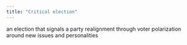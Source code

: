 ```yaml
---
title: "Critical election"
---
```

an election that signals a party realignment through voter polarization around new issues and personalities

